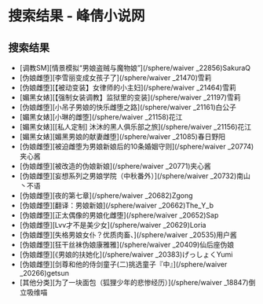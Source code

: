 # 搜索结果 - 峰倩小说网

## 搜索结果

-   \[调教SM\][情景模拟“男娘盗贼与魔物娘”](/sphere/waiver _22856)SakuraQ
-   \[伪娘雌堕\][李雪丽变成女孩子了](/sphere/waiver _21470)雪莉
-   \[伪娘雌堕\][【被动变装】女律师的小主妇](/sphere/waiver _21464)雪莉
-   \[媚黑女婊\][【强制女装调教】监狱里的变装](/sphere/waiver _21197)雪莉
-   \[伪娘雌堕\][小吊子男娘的快乐雌堕之路](/sphere/waiver _21161)白公子
-   \[媚黑女婊\][小琳的雌堕](/sphere/waiver _21158)花江
-   \[媚黑女婊\][\[私人定制\] 沐沐的黑人俱乐部之旅](/sphere/waiver _21156)花江
-   \[媚黑女婊\][媚黑男娘的献妻雌堕](/sphere/waiver _21085)春日野阳
-   \[伪娘雌堕\][被迫雌堕为男娘新娘后的10条婚姻守则](/sphere/waiver _20774)夹心酱
-   \[伪娘雌堕\][被改造的伪娘新娘](/sphere/waiver _20771)夹心酱
-   \[伪娘雌堕\][妄想系列之男娘学院（中秋番外）](/sphere/waiver _20732)南山丶不语
-   \[伪娘雌堕\][夜的第七章](/sphere/waiver _20682)Zgong
-   \[伪娘雌堕\][翻译：男娘新娘](/sphere/waiver _20662)The\_Y\_b
-   \[伪娘雌堕\][正太偶像的男娘化雌堕](/sphere/waiver _20652)Sap
-   \[伪娘雌堕\][Lvv才不是美少女](/sphere/waiver _20629)Loria
-   \[伪娘雌堕\][失格男娘女仆？优质肉畜、](/sphere/waiver _20535)用户酱
-   \[伪娘雌堕\][狂干丝袜伪娘康雅雅](/sphere/waiver _20409)仙后座伪娘
-   \[伪娘雌堕\][《男娘的扶她化](/sphere/waiver _20383)げっしょくYumi
-   \[伪娘雌堕\][剑尊和他的侍剑童子(二)挑选童子『中』](/sphere/waiver _20266)getsun
-   \[其他分类\][为了一块面包（狐狸少年的悲惨经历）](/sphere/waiver _18847)倒立吸维喵
